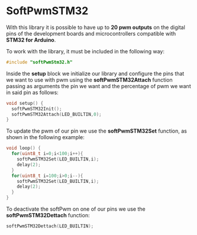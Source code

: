 # SoftPwmSTM32

With this library it is possible to have up to **20 pwm outputs** on the digital pins of the development boards and microcontrollers compatible with **STM32 for Arduino**.

To work with the library, it must be included in the following way:

```c
#include "softPwmStm32.h"
```

Inside the **setup** block we initialize our library and configure the pins that we want to use with pwm using the **softPwmSTM32Attach** function passing as arguments the pin we want and the percentage of pwm we want in said pin as follows:

```c
void setup() {
  softPwmSTM32Init();
  softPwmSTM32Attach(LED_BUILTIN,0);
}
```

To update the pwm of our pin we use the **softPwmSTM32Set** function, as shown in the following example:

```c
void loop() {
  for(uint8_t i=0;i<100;i++){
    softPwmSTM32Set(LED_BUILTIN,i);
    delay(2);
  }
  for(uint8_t i=100;i>0;i--){
    softPwmSTM32Set(LED_BUILTIN,i);
    delay(2);
  }
}
```

To deactivate the softPwm on one of our pins we use the **softPwmSTM32Dettach** function:

```c
softPwmSTM32Dettach(LED_BUILTIN);
```